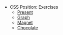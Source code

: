 - CSS Position: Exercises
  - [Present](./Present.md)
  - [Graph](./Graph.md)
  - [Magnet](./Magnet.md)
  - [Chocolate](./Chocolate.md)

